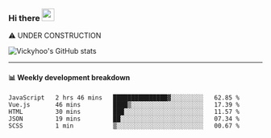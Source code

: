 ### Hi there <a href="https://www.gautamkrishnar.com/"><img src="https://media.giphy.com/media/hvRJCLFzcasrR4ia7z/giphy.gif" width="25px"></a>
⚠️ UNDER CONSTRUCTION

![Vickyhoo's GitHub stats](https://github-readme-stats.vercel.app/api?username=vickyhoo&theme=react&show_icons=true)

---

#### :bar_chart: Weekly development breakdown

<!--START_SECTION:waka-->
```text
JavaScript   2 hrs 46 mins   ███████████████▓░░░░░░░░░   62.85 % 
Vue.js       46 mins         ████▒░░░░░░░░░░░░░░░░░░░░   17.39 % 
HTML         30 mins         ███░░░░░░░░░░░░░░░░░░░░░░   11.57 % 
JSON         19 mins         ██░░░░░░░░░░░░░░░░░░░░░░░   07.34 % 
SCSS         1 min           ▒░░░░░░░░░░░░░░░░░░░░░░░░   00.67 % 
```
<!--END_SECTION:waka-->


<!--
**vickyhoo/vickyhoo** is a ✨ _special_ ✨ repository because its `README.md` (this file) appears on your GitHub profile.

Here are some ideas to get you started:

- 🔭 I’m currently working on ...
- 🌱 I’m currently learning ...
- 👯 I’m looking to collaborate on ...
- 🤔 I’m looking for help with ...
- 💬 Ask me about ...
- 📫 How to reach me: ...
- 😄 Pronouns: ...
- ⚡ Fun fact: ...
-->
